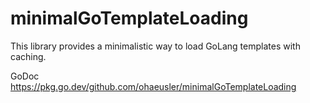 # minimalGoTemplateLoading
This library provides a minimalistic way to load GoLang templates with caching.

GoDoc https://pkg.go.dev/github.com/ohaeusler/minimalGoTemplateLoading
